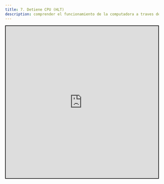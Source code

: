 ```yaml
---
title: 7. Detiene CPU (HLT)
description: comprender el funcionamiento de la computadora a traves de la arquitectura acumulador.
---
```


<iframe src="https://circuitverse.org/simulator/embed/7-detiene-cpu-hlt-sim-ac-harvard-6864e955-30c0-479c-b94f-10fbef8eb331?theme=default&display_title=false&clock_time=false&fullscreen=true&zoom_in_out=true" style="border-width:; border-style: solid; border-color:;" name="myiframe" id="projectPreview" scrolling="no" frameborder="1" marginheight="0px" marginwidth="0px" height="500" width="500" allowFullScreen></iframe>